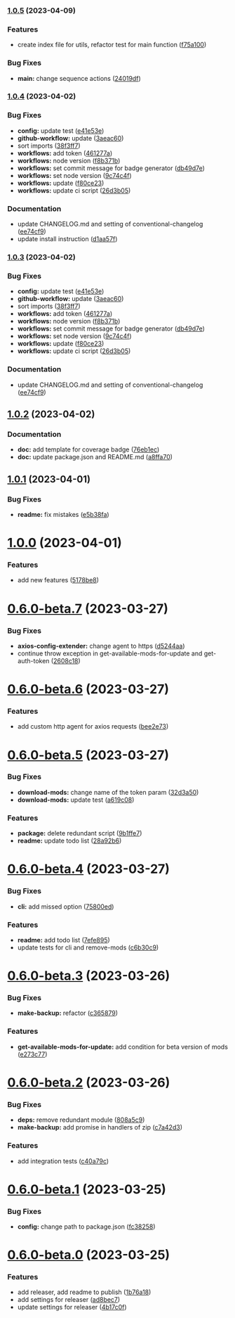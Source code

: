 

### [1.0.5](https://github.com/Makvagabo/updatorio/compare/v1.0.4...v1.0.5) (2023-04-09)


### Features

* create index file for utils, refactor test for main function ([f75a100](https://github.com/Makvagabo/updatorio/commit/f75a100be054b1d607eaa9db0202176aa59fc6eb))


### Bug Fixes

* **main:** change sequence actions ([24019df](https://github.com/Makvagabo/updatorio/commit/24019df91d8a15eb386a2485f0f1c22aae6d2fed))

### [1.0.4](https://github.com/Makvagabo/updatorio/compare/v1.0.2...v1.0.4) (2023-04-02)


### Bug Fixes

* **config:** update test ([e41e53e](https://github.com/Makvagabo/updatorio/commit/e41e53e8a9cbb66a1f906c5a5af939b04297e0dc))
* **github-workflow:** update ([3aeac60](https://github.com/Makvagabo/updatorio/commit/3aeac6040e2b83e8769dfb5134c8eefcb1ac0fa3))
* sort imports ([38f3ff7](https://github.com/Makvagabo/updatorio/commit/38f3ff7b91bc8616b0051c9bd96bcd15e02878c8))
* **workflows:** add token ([461277a](https://github.com/Makvagabo/updatorio/commit/461277a91fc3f646478401f80fe614c28cd6c873))
* **workflows:** node version ([f8b371b](https://github.com/Makvagabo/updatorio/commit/f8b371b38a33dc36b0c3a0c8ebe1be97e01b8656))
* **workflows:** set commit message for badge generator ([db49d7e](https://github.com/Makvagabo/updatorio/commit/db49d7eafca1fe7c628bdda2524746271a0b0ce5))
* **workflows:** set node version ([9c74c4f](https://github.com/Makvagabo/updatorio/commit/9c74c4f99ca1b1966fe0cbf606d344f8911f4bc5))
* **workflows:** update ([f80ce23](https://github.com/Makvagabo/updatorio/commit/f80ce23f18c53beca496f8d31e0f73121242495f))
* **workflows:** update ci script ([26d3b05](https://github.com/Makvagabo/updatorio/commit/26d3b056932de37726bcb143e65189f2160c0a2b))


### Documentation

* update CHANGELOG.md and setting of conventional-changelog ([ee74cf9](https://github.com/Makvagabo/updatorio/commit/ee74cf97d61ba47318b7bd8c1cad2c1422df2258))
* update install instruction ([d1aa57f](https://github.com/Makvagabo/updatorio/commit/d1aa57fb3810c873554f0edc1c3ea96db462d58a))

### [1.0.3](https://github.com/Makvagabo/updatorio/compare/v1.0.2...v1.0.3) (2023-04-02)


### Bug Fixes

* **config:** update test ([e41e53e](https://github.com/Makvagabo/updatorio/commit/e41e53e8a9cbb66a1f906c5a5af939b04297e0dc))
* **github-workflow:** update ([3aeac60](https://github.com/Makvagabo/updatorio/commit/3aeac6040e2b83e8769dfb5134c8eefcb1ac0fa3))
* sort imports ([38f3ff7](https://github.com/Makvagabo/updatorio/commit/38f3ff7b91bc8616b0051c9bd96bcd15e02878c8))
* **workflows:** add token ([461277a](https://github.com/Makvagabo/updatorio/commit/461277a91fc3f646478401f80fe614c28cd6c873))
* **workflows:** node version ([f8b371b](https://github.com/Makvagabo/updatorio/commit/f8b371b38a33dc36b0c3a0c8ebe1be97e01b8656))
* **workflows:** set commit message for badge generator ([db49d7e](https://github.com/Makvagabo/updatorio/commit/db49d7eafca1fe7c628bdda2524746271a0b0ce5))
* **workflows:** set node version ([9c74c4f](https://github.com/Makvagabo/updatorio/commit/9c74c4f99ca1b1966fe0cbf606d344f8911f4bc5))
* **workflows:** update ([f80ce23](https://github.com/Makvagabo/updatorio/commit/f80ce23f18c53beca496f8d31e0f73121242495f))
* **workflows:** update ci script ([26d3b05](https://github.com/Makvagabo/updatorio/commit/26d3b056932de37726bcb143e65189f2160c0a2b))


### Documentation

* update CHANGELOG.md and setting of conventional-changelog ([ee74cf9](https://github.com/Makvagabo/updatorio/commit/ee74cf97d61ba47318b7bd8c1cad2c1422df2258))

## [1.0.2](https://github.com/Makvagabo/updatorio/compare/v1.0.1...v1.0.2) (2023-04-02)

### Documentation

* **doc:** add template for coverage badge ([76eb1ec](https://github.com/Makvagabo/updatorio/commit/76eb1ec026f658523bf12b3fb86ee86af0dae8cf))
* **doc:** update package.json and README.md ([a8ffa70](https://github.com/Makvagabo/updatorio/commit/a8ffa709522326f8ec62544665fa884f8856eff4))

## [1.0.1](https://github.com/Makvagabo/updatorio/compare/v1.0.0...v1.0.1) (2023-04-01)


### Bug Fixes

* **readme:** fix mistakes ([e5b38fa](https://github.com/Makvagabo/updatorio/commit/e5b38faafa8028b7b89846c5d4f51d6dab83848f))

# [1.0.0](https://github.com/Makvagabo/updatorio/compare/v0.6.0-beta.7...v1.0.0) (2023-04-01)


### Features

* add new features ([5178be8](https://github.com/Makvagabo/updatorio/commit/5178be805c691a87f99cafda44a3b5ce2fcdb371))

# [0.6.0-beta.7](https://github.com/Makvagabo/updatorio/compare/v0.6.0-beta.6...v0.6.0-beta.7) (2023-03-27)


### Bug Fixes

* **axios-config-extender:** change agent to https ([d5244aa](https://github.com/Makvagabo/updatorio/commit/d5244aa5f086932202128bfb98eed1ee69361c54))
* continue throw exception in get-available-mods-for-update and get-auth-token ([2608c18](https://github.com/Makvagabo/updatorio/commit/2608c18bf06f6db8e430b33d43505b92853e5bc0))

# [0.6.0-beta.6](https://github.com/Makvagabo/updatorio/compare/v0.6.0-beta.5...v0.6.0-beta.6) (2023-03-27)


### Features

* add custom http agent for axios requests ([bee2e73](https://github.com/Makvagabo/updatorio/commit/bee2e7394bec48b112f26a1d087032a384547109))

# [0.6.0-beta.5](https://github.com/Makvagabo/updatorio/compare/v0.6.0-beta.4...v0.6.0-beta.5) (2023-03-27)


### Bug Fixes

* **download-mods:** change name of the token param ([32d3a50](https://github.com/Makvagabo/updatorio/commit/32d3a504c257b51fb5401c4c17d9be9f51d952f0))
* **download-mods:** update test ([a619c08](https://github.com/Makvagabo/updatorio/commit/a619c0895655dd0c2835835359109eddb1bc9d0c))


### Features

* **package:** delete redundant script ([9b1ffe7](https://github.com/Makvagabo/updatorio/commit/9b1ffe791f428363d2a76eba81a55d1a9f8be838))
* **readme:** update todo list ([28a92b6](https://github.com/Makvagabo/updatorio/commit/28a92b6b1c6354e303019403b1d6b75902952dd9))

# [0.6.0-beta.4](https://github.com/Makvagabo/updatorio/compare/v0.6.0-beta.3...v0.6.0-beta.4) (2023-03-27)


### Bug Fixes

* **cli:** add missed option ([75800ed](https://github.com/Makvagabo/updatorio/commit/75800ed2fac7285eb66e189f0d1ce70ee805e6d9))


### Features

* **readme:** add todo list ([7efe895](https://github.com/Makvagabo/updatorio/commit/7efe895c6506fa38cf3f6de2cbdf70bf4552dcc1))
* update tests for cli and remove-mods ([c6b30c9](https://github.com/Makvagabo/updatorio/commit/c6b30c946e77748c4f6391de65eba00e213a1aca))

# [0.6.0-beta.3](https://github.com/Makvagabo/updatorio/compare/v0.6.0-beta.2...v0.6.0-beta.3) (2023-03-26)


### Bug Fixes

* **make-backup:** refactor ([c365879](https://github.com/Makvagabo/updatorio/commit/c3658791022d914041bb00b344bfb047fb55ddfa))


### Features

* **get-available-mods-for-update:** add condition for beta version of mods ([e273c77](https://github.com/Makvagabo/updatorio/commit/e273c77b935abbb1f63770553045bb56b6416649))

# [0.6.0-beta.2](https://github.com/Makvagabo/updatorio/compare/v0.6.0-beta.1...v0.6.0-beta.2) (2023-03-26)


### Bug Fixes

* **deps:** remove redundant module ([808a5c9](https://github.com/Makvagabo/updatorio/commit/808a5c90a05652006e878de9dc39d51e134ccf4c))
* **make-backup:** add promise in handlers of zip ([c7a42d3](https://github.com/Makvagabo/updatorio/commit/c7a42d31e6c0b1f8c2665370d14dceaab0a00406))


### Features

* add integration tests ([c40a79c](https://github.com/Makvagabo/updatorio/commit/c40a79c536e8983d7609002406fb72cf5247476c))

# [0.6.0-beta.1](https://github.com/Makvagabo/updatorio/compare/v0.6.0-beta.0...v0.6.0-beta.1) (2023-03-25)


### Bug Fixes

* **config:** change path to package.json ([fc38258](https://github.com/Makvagabo/updatorio/commit/fc38258866bc35a47a0e8fc02f76971f2e6f0c32))

# [0.6.0-beta.0](https://github.com/Makvagabo/updatorio/compare/v0.5.0...v0.6.0-beta.0) (2023-03-25)


### Features

* add releaser, add readme to publish ([1b76a18](https://github.com/Makvagabo/updatorio/commit/1b76a1832aa5d364468472506f9c186875ed221e))
* add settings for releaser ([ad8bec7](https://github.com/Makvagabo/updatorio/commit/ad8bec7f6e41da7e44ccc0288415793ccde425c0))
* update settings for releaser ([4b17c0f](https://github.com/Makvagabo/updatorio/commit/4b17c0f90d16e9365ccad99658f6108e480896c2))